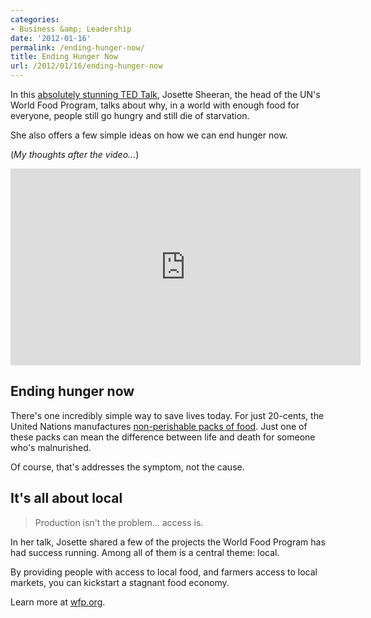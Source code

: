 ```yaml
---
categories:
- Business &amp; Leadership
date: '2012-01-16'
permalink: /ending-hunger-now/
title: Ending Hunger Now
url: /2012/01/16/ending-hunger-now
---
```


In this <a href="https://www.youtube.com/watch?v=CdxVbUja_pY">absolutely stunning TED Talk</a>, Josette Sheeran, the head of the UN's World Food Program, talks about why, in a world with enough food for everyone, people still go hungry and still die of starvation.

She also offers a few simple ideas on how we can end hunger now.

(<em>My thoughts after the video...</em>)

<iframe class="alignc" width="560" height="315" src="https://www.youtube.com/embed/CdxVbUja_pY" frameborder="0" allowfullscreen></iframe>
<!--more-->
<h2>Ending hunger now</h2>

There's one incredibly simple way to save lives today. For just 20-cents, the United Nations manufactures <a href="http://www.wfp.org/nutrition/special-nutritional-products">non-perishable packs of food</a>. Just one of these packs can mean the difference between life and death for someone who's malnurished.

Of course, that's addresses the symptom, not the cause.

<h2>It's all about local</h2>

<blockquote>Production isn't the problem... access is.</blockquote>

In her talk, Josette shared a few of the projects the World Food Program has had success running. Among all of them is a central theme: local.

By providing people with access to local food, and farmers access to local markets, you can kickstart a stagnant food economy.

Learn more at <a href="http://www.wfp.org/our-work">wfp.org</a>.